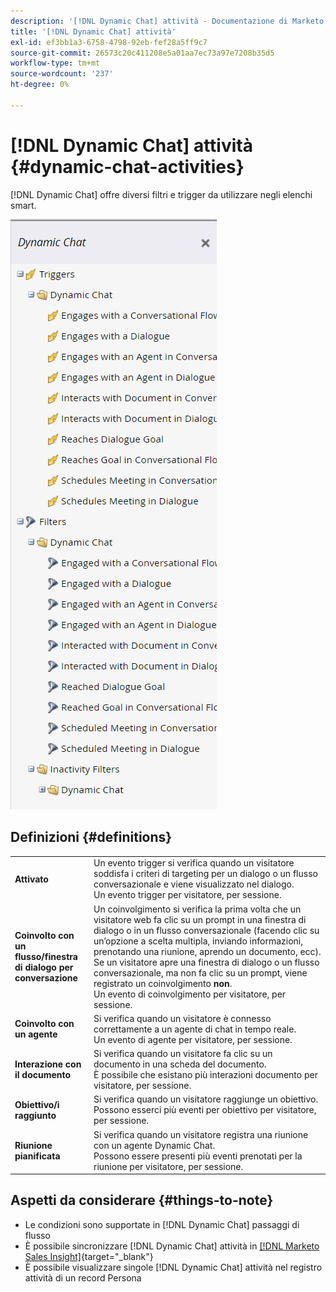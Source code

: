 ```yaml
---
description: '[!DNL Dynamic Chat] attività - Documentazione di Marketo - Documentazione del prodotto'
title: '[!DNL Dynamic Chat] attività'
exl-id: ef3bb1a3-6758-4798-92eb-fef28a5ff9c7
source-git-commit: 26573c20c411208e5a01aa7ec73a97e7208b35d5
workflow-type: tm+mt
source-wordcount: '237'
ht-degree: 0%

---
```


# [!DNL Dynamic Chat] attività {#dynamic-chat-activities}

[!DNL Dynamic Chat] offre diversi filtri e trigger da utilizzare negli elenchi smart.

![](assets/dynamic-chat-activities-1.png)

## Definizioni {#definitions}

<table>
<thead>
<tbody>
  <tr>
    <td style="width:25%"><b>Attivato</b></td>
    <td>Un evento trigger si verifica quando un visitatore soddisfa i criteri di targeting per un dialogo o un flusso conversazionale e viene visualizzato nel dialogo.
    <br>Un evento trigger per visitatore, per sessione.</td>
  </tr>
  <tr>
    <td style="width:25%"><b>Coinvolto con un flusso/finestra di dialogo per conversazione</b></td>
    <td>Un coinvolgimento si verifica la prima volta che un visitatore web fa clic su un prompt in una finestra di dialogo o in un flusso conversazionale (facendo clic su un’opzione a scelta multipla, inviando informazioni, prenotando una riunione, aprendo un documento, ecc). Se un visitatore apre una finestra di dialogo o un flusso conversazionale, ma non fa clic su un prompt, viene registrato un coinvolgimento <b>non</b>.
    <br>Un evento di coinvolgimento per visitatore, per sessione.</td>
  </tr>
   <tr>
    <td style="width:25%"><b>Coinvolto con un agente</b></td>
    <td>Si verifica quando un visitatore è connesso correttamente a un agente di chat in tempo reale.
    <br>Un evento di agente per visitatore, per sessione.</td>
  </tr>
  <tr>
    <td style="width:25%"><b>Interazione con il documento</b></td>
    <td>Si verifica quando un visitatore fa clic su un documento in una scheda del documento.
    <br>È possibile che esistano più interazioni documento per visitatore, per sessione.</td>
  </tr>
  <tr>
    <td style="width:25%"><b>Obiettivo/i raggiunto</b></td>
    <td>Si verifica quando un visitatore raggiunge un obiettivo. <br>Possono esserci più eventi per obiettivo per visitatore, per sessione.</td>
  </tr>
  <tr>
    <td style="width:25%"><b>Riunione pianificata</b></td>
    <td>Si verifica quando un visitatore registra una riunione con un agente Dynamic Chat.
    <br>Possono essere presenti più eventi prenotati per la riunione per visitatore, per sessione.</td>
  </tr>
</tbody>
</table>

## Aspetti da considerare {#things-to-note}

* Le condizioni sono supportate in [!DNL Dynamic Chat] passaggi di flusso
* È possibile sincronizzare [!DNL Dynamic Chat] attività in [[!DNL Marketo Sales Insight]](/help/marketo/product-docs/marketo-sales-insight/msi-for-salesforce/features/dynamic-chat-integration.md){target="_blank"}
* È possibile visualizzare singole [!DNL Dynamic Chat] attività nel registro attività di un record Persona
